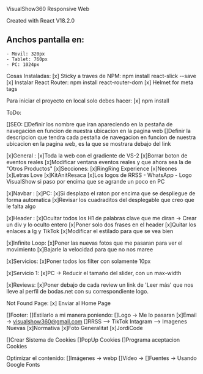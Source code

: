 VisualShow360 Responsive Web

Created with React V18.2.0

## Anchos pantalla en:
    - Movil: 320px
    - Tablet: 760px
    - PC: 1024px

Cosas Instaladas:
    [x] Sticky a traves de NPM:
        npm install react-slick --save
    [x] Instalar React Router:
        npm install react-router-dom
    [x] Helmet for meta tags

Para iniciar el proyecto en local solo debes hacer:
[x] npm install

ToDo:

[]SEO: 
    []Definir los nombre que iran apareciendo en la pestaña de navegación en funcion de nuestra ubicacion en la pagina web
    []Definir la descripcion que tendra cada pestaña de navegacion en funcion de nuestra ubicacion en la pagina web, es la que se mostrara debajo del link

[x]General :
    [x]Toda la web con el gradiente de VS-2
    [x]Borrar boton de eventos reales
    [x]Modificar ventana eventos reales y que ahora sea la de "Otros Productos"
        [x]Secciones: 
            [x]RingRing Experience
            [x]Neones
            [x]Letras Love
            [x]KitAnitResaca
    [x]Los logos de RRSS - WhatsApp - Logo VisualShow si paso por encima que se agrande un poco en PC

[x]Navbar :
    [x]PC:
        [x]Si desplazo el raton por encima que se despliegue de forma automatica
        [x]Revisar los cuadraditos del desplegable que creo que le falta algo

[x]Header :
    [x]Ocultar todos los H1 de palabras clave que me diran -> Crear un div y lo oculto entero
    [x]Poner solo dos frases en el header
    [x]Quitar los enlaces a Ig y TikTok
    [x]Modificar el estilado para que se vea bien

[x]Infinite Loop:
    [x]Poner las nuevas fotos que me pasaran para ver el movimiento
    [x]Bajarle la velocidad para que no nos maree

[x]Servicios:
    [x]Poner todos los filter con solamente 10px

[x]Servicio 1:
    [x]PC -> Reducir el tamaño del slider, con un max-width

[x]Reviews:
    [x]Poner debajo de cada review un link de 'Leer más' que nos lleve al perfil de bodas.net con su correspondiente logo.

Not Found Page:
 [x] Enviar al Home Page

[]Footer:
    []Estilarlo a mi manera poniendo:
        []Logo -> Me lo pasaran
        [x]Email -> visualshow360@gmail.com
        []RRSS --> TikTok Intagram --> Imagenes Nuevas
        [x]Normativa
        [x]Foto Generalitat
        [x]JordiCode
        
[]Crear Sistema de Cookies
    []PopUp Cookies
    []Programa aceptacion Cookies

Optimizar el contenido:
    []Imágenes -> webp
    []Vídeo -> 
    []Fuentes -> Usando Google Fonts
